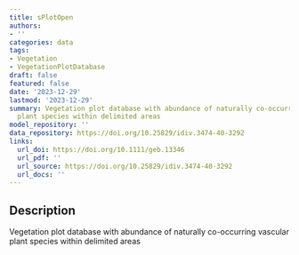 ```yaml
---
title: sPlotOpen
authors:
- ''
categories: data
tags:
- Vegetation
- VegetationPlotDatabase
draft: false
featured: false
date: '2023-12-29'
lastmod: '2023-12-29'
summary: Vegetation plot database with abundance of naturally co-occurring vascular
  plant species within delimited areas
model_repository: ''
data_repository: https://doi.org/10.25829/idiv.3474-40-3292
links:
  url_doi: https://doi.org/10.1111/geb.13346
  url_pdf: ''
  url_source: https://doi.org/10.25829/idiv.3474-40-3292
  url_docs: ''
---
```


## Description

Vegetation plot database with abundance of naturally co-occurring vascular plant species within delimited areas

